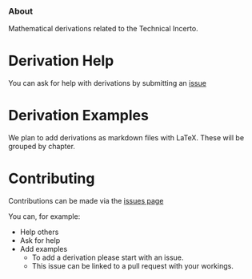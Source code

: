 ### About
Mathematical derivations related to the Technical Incerto.

# Derivation Help
You can ask for help with derivations by submitting an [issue](https://github.com/Technical-Incerto-Reading-Club/derivations/issues)

# Derivation Examples
We plan to add derivations as markdown files with LaTeX. These will be grouped by chapter. 

# Contributing
Contributions can be made via the [issues page](https://github.com/Technical-Incerto-Reading-Club/derivations/issues)

You can, for example:
* Help others
* Ask for help
* Add examples 
    * To add a derivation please start with an issue. 
    * This issue can be linked to a pull request with your workings.
